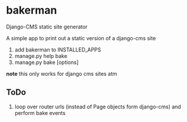 bakerman
========

Django-CMS static site generator

A simple app to print out a static version of a django-cms site

1. add bakerman to INSTALLED_APPS
2. manage.py help bake
3. manage.py bake [options]


**note** this only works for django cms sites atm

## ToDo ##

1. loop over router urls (instead of Page objects form django-cms) and perform bake events
